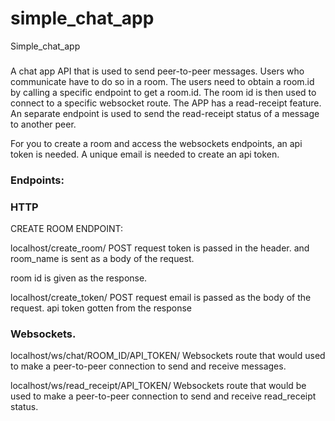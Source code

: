 # simple_chat_app
Simple_chat_app

###

A chat app API that is used to send peer-to-peer messages. 
Users who communicate have to do so in a room. The users need to obtain a room.id by calling a specific endpoint to get a room.id. The room id is then used to connect to a specific websocket route. 
The APP has a read-receipt feature. An separate endpoint is used to send the read-receipt status of a message to another peer. 

For you to create a room and access the websockets endpoints, an api token is needed. A unique email is needed to create an api token. 

### Endpoints: 

### HTTP

CREATE ROOM ENDPOINT:

localhost/create_room/ POST request
token is passed in the header. and room_name is sent as a body of the request.  

room id is given as the response. 

localhost/create_token/ POST request
email is passed as the body of the request. api token gotten from the response

### Websockets. 

localhost/ws/chat/ROOM_ID/API_TOKEN/
Websockets route that would used to make a peer-to-peer connection to send and receive messages. 

localhost/ws/read_receipt/API_TOKEN/
Websockets route that would be used to make a peer-to-peer connection to send and receive read_receipt status. 


